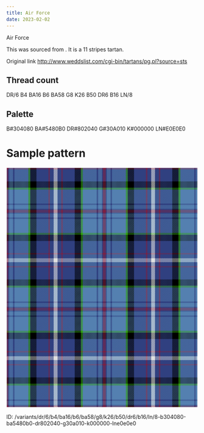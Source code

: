```yaml
---
title: Air Force
date: 2023-02-02
---
```

Air Force

This was sourced from <no value>.  It is a 11 stripes tartan.

Original link http://www.weddslist.com/cgi-bin/tartans/pg.pl?source=sts

## Thread count
DR/6 B4 BA16 B6 BA58 G8 K26 B50 DR6 B16 LN/8

## Palette
B#304080 BA#5480B0 DR#802040 G#30A010 K#000000 LN#E0E0E0

# Sample pattern

![Tartan detail](tartan.png "DR/6 B4 BA16 B6 BA58 G8 K26 B50 DR6 B16 LN/8 tartan")

ID: /variants/dr/6/b4/ba16/b6/ba58/g8/k26/b50/dr6/b16/ln/8-b304080-ba5480b0-dr802040-g30a010-k000000-lne0e0e0
